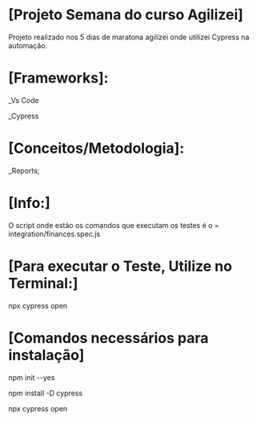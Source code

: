 
# [Projeto Semana do curso Agilizei]
Projeto realizado nos 5 dias de maratona agilizei onde utilizei Cypress na automação.


# [Frameworks]:
_Vs Code

_Cypress


# [Conceitos/Metodologia]:

_Reports;



# [Info:]
O script onde estão os comandos que executam os testes é o = integration/finances.spec.js


# [Para executar o Teste, Utilize no Terminal:]
npx cypress open





# [Comandos necessários para instalação]

npm init --yes

npm install -D cypress

npx cypress open





